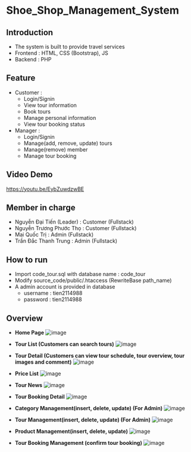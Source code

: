 # Shoe_Shop_Management_System
## Introduction
- The system is built to provide travel services
- Frontend : HTML, CSS (Bootstrap), JS
- Backend : PHP


## Feature
- Customer : 
  - Login/Signin 
  - View tour information
  - Book tours 
  - Manage personal information
  - View tour booking status 
- Manager :
  - Login/Signin
  - Manage(add, remove, update) tours
  - Manage(remove) member
  - Manage tour booking


## Video Demo
https://youtu.be/EybZuwdzwBE



## Member in charge
- Nguyễn Đại Tiến (Leader) : Customer (Fullstack)
- Nguyễn Trương Phước Thọ : Customer (Fullstack)
- Mai Quốc Trị : Admin (Fullstack)
- Trần Đắc Thanh Trung : Admin (Fullstack)




## How to run
- Import code_tour.sql with database name : code_tour
- Modify source_code/public/.htaccess (RewriteBase path_name)
- A admin account is provided in database
  - username : tien2114988
  - password : tien2114988



## Overview
- **Home Page**
![image](https://github.com/tien2114988/Code-Tour/assets/110327876/76a3d9d4-f278-4781-8144-d7cc4c891d95)


- **Tour List (Customers can search tours)**
![image](https://github.com/tien2114988/Code-Tour/assets/110327876/aee34f03-8ec2-4925-9b54-cd3e648bad76)



- **Tour Detail (Customers can view tour schedule, tour overview, tour images and comment)**
![image](https://github.com/tien2114988/Code-Tour/assets/110327876/01dd2097-5b53-4ae1-a475-628b12f871e7)


- **Price List**
![image](https://github.com/tien2114988/Code-Tour/assets/110327876/4020df96-052a-474f-af4e-4eb00260bfb4)

- **Tour News**
![image](https://github.com/tien2114988/Code-Tour/assets/110327876/419daf9b-2506-4b44-bc17-ade7032fe62d)


- **Tour Booking Detail**
![image](https://github.com/tien2114988/Code-Tour/assets/110327876/b01daef7-c4fb-4070-aeea-eaf4eeae5c1d)


- **Category Management(insert, delete, update) (For Admin)**
![image](https://github.com/tien2114988/Code-Tour/assets/110327876/00b2b0ff-2608-4f1f-a51b-d86a1d006304)



- **Tour Management(insert, delete, update) (For Admin)**
![image](https://github.com/tien2114988/Code-Tour/assets/110327876/711059c0-43b0-45b3-8395-73a8c11d7eaf)


- **Product Management(insert, delete, update)**
![image](https://github.com/tien2114988/Shoe-Shop-Management-System/assets/110327876/ac29e153-5902-471e-8258-83f1b39f711f)

- **Tour Booking Management (confirm tour booking)**
![image](https://github.com/tien2114988/Code-Tour/assets/110327876/717af1d2-8699-47c7-b26b-4419aed92920)




